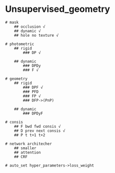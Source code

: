 # Unsupervised_geometry
    # mask 
        ## occlusion √
        ## dynamic √
        ## hole no texture √

    # photometric
        ## rigid
            ### DP √

        ## dynamic
            ### DPDy
            ### F √
    
    # geometry
        ## rigid
            ### DPF √
            ### PFD 
            ### FP √
            ### DFP->(PnP)

        ## dynamic
            ### DPDyF
    
    # consis
        ## F bwd fwd consis √
        ## D prev next consis √
        ## P t t+1 t+2

    # network architecher
        ## smaller
        ## attention
        ## CRF

    # auto_set hyper_parameters->loss_weight